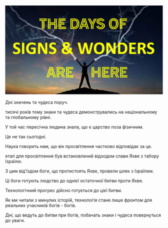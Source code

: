 ![Video cover image](../cover.jpg "cover photo")

Дні значень та чудеса поруч.

тисячі років тому знаки та чудеса демонструвались на національному та глобальному рівні.

У той час пересічна людина знала, що є царство поза фізичним.

Це не так сьогодні.

Наука говорить нам, що вік просвітлення частково відповідає за це.

етап для просвітлення був встановлений відходом слави Яхве з табору Ізраїлю.

З цим від'їздом боги, що протистоять Яхве, провели шлях з Ізраїлем.

Ці боги готують людство до однієї остаточної битви проти Яхве.

Технологічний прогрес дійсно готується до цієї битви.

Як ми читали з минулих історій, технологія стане лише фронтом для реальних учасників богів - богів.

Дні, що ведуть до битви при богів, побачать знаки і чудеса повернуться до уваги.